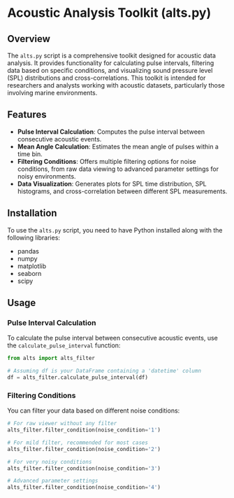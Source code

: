 # Acoustic Analysis Toolkit (alts.py)

## Overview

The `alts.py` script is a comprehensive toolkit designed for acoustic data analysis. It provides functionality for calculating pulse intervals, filtering data based on specific conditions, and visualizing sound pressure level (SPL) distributions and cross-correlations. This toolkit is intended for researchers and analysts working with acoustic datasets, particularly those involving marine environments.

## Features

- **Pulse Interval Calculation**: Computes the pulse interval between consecutive acoustic events.
- **Mean Angle Calculation**: Estimates the mean angle of pulses within a time bin.
- **Filtering Conditions**: Offers multiple filtering options for noise conditions, from raw data viewing to advanced parameter settings for noisy environments.
- **Data Visualization**: Generates plots for SPL time distribution, SPL histograms, and cross-correlation between different SPL measurements.

## Installation

To use the `alts.py` script, you need to have Python installed along with the following libraries:

- pandas
- numpy
- matplotlib
- seaborn
- scipy

## Usage

### Pulse Interval Calculation
To calculate the pulse interval between consecutive acoustic events, use the `calculate_pulse_interval` function:

```python
from alts import alts_filter

# Assuming df is your DataFrame containing a 'datetime' column
df = alts_filter.calculate_pulse_interval(df)
```

### Filtering Conditions
You can filter your data based on different noise conditions:
```python
# For raw viewer without any filter
alts_filter.filter_condition(noise_condition='1')

# For mild filter, recommended for most cases
alts_filter.filter_condition(noise_condition='2')

# For very noisy conditions
alts_filter.filter_condition(noise_condition='3')

# Advanced parameter settings
alts_filter.filter_condition(noise_condition='4')
```
